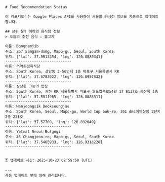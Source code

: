 
    # Food Recommendation Status

    이 리포지토리는 Google Places API를 사용하여 서울의 음식점 정보를 자동으로 업데이트합니다.

    ## 상위 5개 이하의 음식점 정보
    > 오늘의 추천 음식 : 불고기

	이름: Dongnamjib
	주소: 257 Sangam-dong, Mapo-gu, Seoul, South Korea
	위치: {'lat': 37.5813454, 'lng': 126.8885341}
	------------------------------
	이름: 꺼먹촌정육식당
	주소: South Korea, 상암동 2-56번지 1층 마포구 서울특별시 KR
	위치: {'lat': 37.5783922, 'lng': 126.8957832}
	------------------------------
	이름: 상냥한 그놈의 밥상
	주소: South Korea, 지하 KR 서울특별시 마포구 월드컵북로54길 17 B117호 광장쪽 1층
	위치: {'lat': 37.5811965, 'lng': 126.8883311}
	------------------------------
	이름: Hanjeongsik Deokseungjae
	주소: South Korea, Seoul, Mapo-gu, World Cup buk-ro, 361 dmc이안상암 2단지 2층 221호
	위치: {'lat': 37.57709, 'lng': 126.892049}
	------------------------------
	이름: Yetmat Seoul Bulgogi
	주소: 45 Changjeon-ro, Mapo-gu, Seoul, South Korea
	위치: {'lat': 37.5465933, 'lng': 126.9318228}
	------------------------------


    ⏳ 업데이트 시간: 2025-10-23 02:59:58 (UTC)

    ---
    자동 업데이트 봇에 의해 관리됩니다.
    